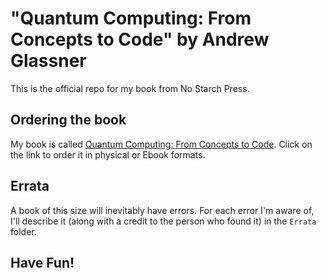 # "Quantum Computing: From Concepts to Code" by Andrew Glassner

This is the official repo for my book from No Starch Press.

## Ordering the book

My book is called [Quantum Computing: From Concepts to Code](https://nostarch.com/quantum-computing).
Click on the link to order it in physical or Ebook formats.

## Errata

A book of this size will inevitably have errors. 
For each error I'm aware of, I'll
describe it
(along with a credit to the person who found it) in
the `Errata` folder.

## Have Fun!
